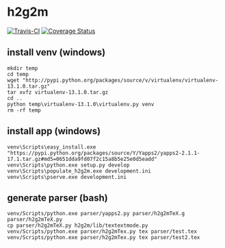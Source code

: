 # h2g2m
[![Travis-CI](https://travis-ci.org/h2g2m/h2g2m.svg?branch=master)](https://travis-ci.org/h2g2m/h2g2m)
[![Coverage Status](https://coveralls.io/repos/h2g2m/h2g2m/badge.svg?branch=master&service=github)](https://coveralls.io/github/h2g2m/h2g2m?branch=master)

## install venv (windows)

    mkdir temp
    cd temp
    wget "http://pypi.python.org/packages/source/v/virtualenv/virtualenv-13.1.0.tar.gz"
    tar xvfz virtualenv-13.1.0.tar.gz
    cd ..
    python temp\virtualenv-13.1.0\virtualenv.py venv
    rm -rf temp


## install app (windows)

    venv\Scripts\easy_install.exe "https://pypi.python.org/packages/source/Y/Yapps2/yapps2-2.1.1-17.1.tar.gz#md5=0651dda9fd07f2c15a8b5e25e0d5eadd"
    venv\Scripts\python.exe setup.py develop
    venv\Scripts\populate_h2g2m.exe development.ini
    venv\Scripts\pserve.exe development.ini

## generate parser (bash)

    venv/Scripts/python.exe parser/yapps2.py parser/h2g2mTeX.g parser/h2g2mTeX.py
    cp parser/h2g2mTeX.py h2g2m/lib/textextmode.py
    venv/Scripts/python.exe parser/h2g2mTex.py tex parser/test.tex
    venv/Scripts/python.exe parser/h2g2mTex.py tex parser/test2.tex 
